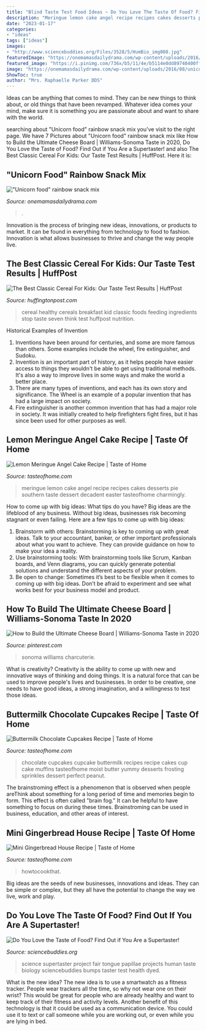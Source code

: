```yaml
---
title: "Blind Taste Test Food Ideas ~ Do You Love The Taste Of Food? Find Out If You Are A Supertaster!"
description: "Meringue lemon cake angel recipe recipes cakes desserts pie southern taste dessert decadent easter tasteofhome charmingly"
date: "2023-01-17"
categories:
- "ideas"
tags: ["ideas"]
images:
- "http://www.sciencebuddies.org/Files/3528/5/HumBio_img008.jpg"
featuredImage: "https://onemamasdailydrama.com/wp-content/uploads/2016/08/unicorn-food-rainbow-snack-mix-4.jpg"
featured_image: "https://i.pinimg.com/736x/b5/11/4e/b5114e0dd89740400ff5d9d3aeb6dfe5.jpg"
image: "https://onemamasdailydrama.com/wp-content/uploads/2016/08/unicorn-food-rainbow-snack-mix-4.jpg"
ShowToc: true
author: "Mrs. Raphaelle Parker DDS"
---
```



Ideas can be anything that comes to mind. They can be new things to think about, or old things that have been revamped. Whatever idea comes your mind, make sure it is something you are passionate about and want to share with the world.

	

		
searching about &quot;Unicorn food&quot; rainbow snack mix you've visit to the right page. We have 7 Pictures about &quot;Unicorn food&quot; rainbow snack mix like How to Build the Ultimate Cheese Board | Williams-Sonoma Taste in 2020, Do You Love the Taste of Food? Find Out if You Are a Supertaster! and also The Best Classic Cereal For Kids: Our Taste Test Results | HuffPost. Here it is:
		
    
## &quot;Unicorn Food&quot; Rainbow Snack Mix

<img loading=lazy src="https://onemamasdailydrama.com/wp-content/uploads/2016/08/unicorn-food-rainbow-snack-mix-4.jpg" onerror="this.onerror=null;this.src='https://tse2.mm.bing.net/th?id=OIP.ym3aIw0B-RvtWazQRvr0QwHaLH&amp;pid=15.1';" alt="&quot;Unicorn food&quot; rainbow snack mix">

_Source: onemamasdailydrama.com_

>. 

	

Innovation is the process of bringing new ideas, innovations, or products to market. It can be found in everything from technology to food to fashion. Innovation is what allows businesses to thrive and change the way people live.

    
## The Best Classic Cereal For Kids: Our Taste Test Results | HuffPost

<img loading=lazy src="https://s-i.huffpost.com/gen/798012/images/o-KIDS-CEREAL-facebook.jpg" onerror="this.onerror=null;this.src='https://tse3.mm.bing.net/th?id=OIP.QXcYsxmFW3j8sawgitfkgAHaE7&amp;pid=15.1';" alt="The Best Classic Cereal For Kids: Our Taste Test Results | HuffPost">

_Source: huffingtonpost.com_

>cereal healthy cereals breakfast kid classic foods feeding ingredients stop taste seven think test huffpost nutrition. 

	

Historical Examples of Invention
1. Inventions have been around for centuries, and some are more famous than others. Some examples include the wheel, fire extinguisher, and Sudoku.
2. Invention is an important part of history, as it helps people have easier access to things they wouldn't be able to get using traditional methods. It's also a way to improve lives in some ways and make the world a better place.
3. There are many types of inventions, and each has its own story and significance. The Wheel is an example of a popular invention that has had a large impact on society.
4. Fire extinguisher is another common invention that has had a major role in society. It was initially created to help firefighters fight fires, but it has since been used for other purposes as well.

    
## Lemon Meringue Angel Cake Recipe | Taste Of Home

<img loading=lazy src="https://www.tasteofhome.com/wp-content/uploads/2017/10/Lemon-Meringue-Angel-Cake_EXPS_HRBZ17_23635_B09_06_6b-2.jpg" onerror="this.onerror=null;this.src='https://tse1.mm.bing.net/th?id=OIP.hZPgUkGVfcZ2GY0GOsLbmAHaHa&amp;pid=15.1';" alt="Lemon Meringue Angel Cake Recipe | Taste of Home">

_Source: tasteofhome.com_

>meringue lemon cake angel recipe recipes cakes desserts pie southern taste dessert decadent easter tasteofhome charmingly. 

	

How to come up with big ideas: What tips do you have?
Big ideas are the lifeblood of any business. Without big ideas, businesses risk becoming stagnant or even failing. Here are a few tips to come up with big ideas: 
1. Brainstorm with others: Brainstorming is key to coming up with great ideas. Talk to your accountant, banker, or other important professionals about what you want to achieve. They can provide guidance on how to make your idea a reality. 
2. Use brainstorming tools: With brainstorming tools like Scrum, Kanban boards, and Venn diagrams, you can quickly generate potential solutions and understand the different aspects of your problem. 
3. Be open to change: Sometimes it’s best to be flexible when it comes to coming up with big ideas. Don’t be afraid to experiment and see what works best for your business model and product.

    
## How To Build The Ultimate Cheese Board | Williams-Sonoma Taste In 2020

<img loading=lazy src="https://i.pinimg.com/736x/b5/11/4e/b5114e0dd89740400ff5d9d3aeb6dfe5.jpg" onerror="this.onerror=null;this.src='https://tse1.mm.bing.net/th?id=OIP.tJOtLiCm-CCbWZduk9kt0wHaHp&amp;pid=15.1';" alt="How to Build the Ultimate Cheese Board | Williams-Sonoma Taste in 2020">

_Source: pinterest.com_

>sonoma williams charcuterie. 

	

What is creativity?
Creativity is the ability to come up with new and innovative ways of thinking and doing things. It is a natural force that can be used to improve people's lives and businesses. In order to be creative, one needs to have good ideas, a strong imagination, and a willingness to test those ideas.

    
## Buttermilk Chocolate Cupcakes Recipe | Taste Of Home

<img loading=lazy src="https://www.tasteofhome.com/wp-content/uploads/2018/01/Buttermilk-Chocolate-Cupcakes_exps24970_RDS2447887D10_26_8b_RMS.jpg" onerror="this.onerror=null;this.src='https://tse4.mm.bing.net/th?id=OIP.JGYEwuemK8ugKDpToQ8SgAHaHa&amp;pid=15.1';" alt="Buttermilk Chocolate Cupcakes Recipe | Taste of Home">

_Source: tasteofhome.com_

>chocolate cupcakes cupcake buttermilk recipes recipe cakes cup cake muffins tasteofhome moist butter yummy desserts frosting sprinkles dessert perfect peanut. 

	

The brainstroming effect is a phenomenon that is observed when people areThink about something for a long period of time and memories begin to form. This effect is often called "brain fog." It can be helpful to have something to focus on during these times. Brainstroming can be used in business, education, and other areas of interest.

    
## Mini Gingerbread House Recipe | Taste Of Home

<img loading=lazy src="https://cdn3.tmbi.com/secure/RMS/attachments/37/1200x1200/EXPS_24609_HC62210D109A_RMS.jpg" onerror="this.onerror=null;this.src='https://tse3.mm.bing.net/th?id=OIP.fuK-YjqiCliaSVoq7ZDhlQHaHa&amp;pid=15.1';" alt="Mini Gingerbread House Recipe | Taste of Home">

_Source: tasteofhome.com_

>howtocookthat. 

	

Big ideas are the seeds of new businesses, innovations and ideas. They can be simple or complex, but they all have the potential to change the way we live, work and play.

    
## Do You Love The Taste Of Food? Find Out If You Are A Supertaster!

<img loading=lazy src="http://www.sciencebuddies.org/Files/3528/5/HumBio_img008.jpg" onerror="this.onerror=null;this.src='https://tse3.mm.bing.net/th?id=OIP.MEtAHHlrL4EPww4B3d8YWQHaFi&amp;pid=15.1';" alt="Do You Love the Taste of Food? Find Out if You Are a Supertaster!">

_Source: sciencebuddies.org_

>science supertaster project fair tongue papillae projects human taste biology sciencebuddies bumps taster test health dyed. 

	

What is the new idea?
The new idea is to use a smartwatch as a fitness tracker. People wear trackers all the time, so why not wear one on their wrist? This would be great for people who are already healthy and want to keep track of their fitness and activity levels. Another benefit of this technology is that it could be used as a communication device. You could use it to text or call someone while you are working out, or even while you are lying in bed.

